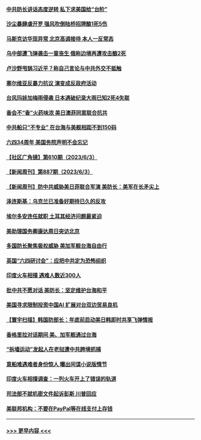 #### [中共防长讲话态度逆转 私下求美国给“台阶”](../pages/prog202/a103725614.md?t=06042143) 
#### [沙尘暴肆虐开罗 强风吹倒陆桥招牌酿1死5伤](../pages/prog202/a103725578.md?t=06042143) 
#### [马斯克访华现异常 北京高调接待 本人一反常态](../pages/prog202/a103725541.md?t=06042143) 
#### [乌中部遭飞弹袭击一童丧生 俄称边境再遭攻击酿2死](../pages/prog202/a103725551.md?t=06042143) 
#### [卢沙野甩锅习近平？称自己言论与中共外交不抵触](../pages/prog202/a103725511.md?t=06042143) 
#### [塞尔维亚反暴力抗议 演变成反政府活动](../pages/prog202/a103725519.md?t=06042143) 
#### [台风玛娃加梅雨侵袭 日本遇破纪录大雨已知2死4失联](../pages/prog202/a103725507.md?t=06042143) 
#### [香会不“香”火药味浓 美日澳菲同意联合抗共](../pages/prog202/a103725467.md?t=06042143) 
#### [中共船只“不专业” 在台海与美舰相距不到150码](../pages/prog202/a103725485.md?t=06042143) 
#### [六四34周年 美国务院声明不会忘记](../pages/prog202/a103725439.md?t=06042143) 
#### [【社区广角镜】第610期（2023/6/3）](../pages/prog202/a103725399.md?t=06042143) 
#### [【新闻周刊】第887期（2023/6/3）](../pages/prog202/a103725393.md?t=06042143) 
#### [【新闻周刊】防中共威胁美日菲联合军演 美防长：美军在长矛尖上](../pages/prog202/a103725384.md?t=06042143) 
#### [泽连斯基：乌克兰已准备好期待已久的反攻](../pages/prog202/a103725311.md?t=06042143) 
#### [埃尔多安连任就职 土耳其经济问题最紧迫](../pages/prog202/a103725310.md?t=06042143) 
#### [美助理国务卿康达周日突访北京](../pages/prog202/a103725307.md?t=06042143) 
#### [多国防长聚焦极权威胁 美加军舰台海自由行](../pages/prog202/a103725309.md?t=06042143) 
#### [英国“六四研讨会”：应把中共定为恐怖组织](../pages/prog202/a103725224.md?t=06042143) 
#### [印度火车相撞 遇难人数近300人](../pages/prog202/a103725220.md?t=06042143) 
#### [批中共不愿对话 美防长：坚定维护台海和平](../pages/prog202/a103725221.md?t=06042143) 
#### [美国寻求限制投资中国AI 扩展对台双边贸易良机](../pages/prog202/a103725228.md?t=06042143) 
#### [【寰宇扫描】韩国防部长：年底前启动美日韩即时共享飞弹情报](../pages/prog202/a103725219.md?t=06042143) 
#### [香格里拉对话期间 美、加军舰通过台海](../pages/prog202/a103725217.md?t=06042143) 
#### [“拆墙运动”发起人在老挝遭中共跨境抓捕](../pages/prog202/a103725212.md?t=06042143) 
#### [意船难遇难者身份惊人 曝出间谍小说版情节](../pages/prog202/a103725183.md?t=06042143) 
#### [印度火车相撞调查：一列火车开上了错误的轨道](../pages/prog202/a103725128.md?t=06042143) 
#### [司法部不就机密文件起诉彭斯 川普回应](../pages/prog202/a103725089.md?t=06042143) 
#### [美联邦机构：不要在PayPal等在线支付上存钱](../pages/prog202/a103725096.md?t=06042143) 

----
#### [ >>> 更早内容 <<< ](../indexes/prog202-earlier.md)
